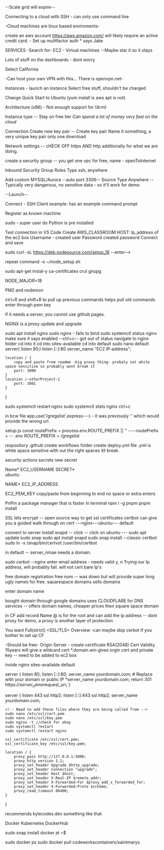 
--Scale grid will expire--

 <!--SECTION AWS Cloud  -->

 Connecting to a cloud with SSH - can only use command line

 -Cloud machines are linux based enviroments-

  create an aws account https://aws.amazon.com/ will likely require an active credit card. - Set up mulitfactor auth * says Jake

  SERVICES -Search for-  EC2 - Virtual machines --Maybe star it so it stays

  Lots of stuff on the dashboards - dont worry

  Select California

  -Can host your own VPN with this... There is openvpn.net-

  Instances - launch an instance
      Select free stuff, shouldn't be charged

  Change Quick Start to Ubuntu  (yum install is aws apt is not)

  Architecture (x86) - Not enough support for (Arm)

  Instance type --  Stay on free tier *Can spend a lot of money very fast on the cloud*

  Connection Create new key pair -- Create key pair Name it something, a very unique key pair only one download

  Network settings -- cHECK OFF https AND http additionally for what we are doing.

  create a securtiy group -- you get one vpc for free, 
  name - openToInternet

  Inbound Security Group Rules 
      Type ssh, anywhere

  Add custom
      MYSQL/Aurora --auto port 3306-- 
      Source Type Anywhere --Typically very dangerous, no sensitive data - so it'll work for demo

  --Launch-- 

  Connect - SSH Client
  example: has an example command prompt

  Register as known machine

  sudo - super user do
  Python is pre installed


Test connection in VS Code
  Create AWS_CLASSROOM
  HOST: Ip_address of the ec2 box
  Username - created user Password created password
  Connect and save

  <!--SECTION NODE -->

  sudo curl -sL https://deb.nodesource.com/setup_18  --enter-->

  repeat command -o ~/node_setup.sh

  sudo apt-get instal-y ca-certificates crul gnupg

  NODE_MAJOR=18

  PM2 and nodemon
<!-- FIXME unfinished demonstration -->

<!-- SECTION Git flow NGINX -->
ctrl+R and shift+R to pull up previous commands helps pull old commands
enter through pem key

If it needs a server, you cannot use github pages.

NGINX is a proxy
update and upgrade

sudo apt install nginx
sudo nginx - fails to bind
sudo systemctl status nginx make sure it says enabled --ctrl+c-- got out of status
navigate to nginx folder cd into it
cd into sites-available
cd into default
sudo nano default
server{
    listen 80;l
    listen [::]:80
    server_name "EC2 IP-address";

    location / {
        copy and paste from readme -big proxy thing- probaly not white space sensitive so probably wont break it
        port: 3000
    }
    location /-otherProject-{
        port: 3001
    }
}

sudo systemctl restart nginx
sudo systemctl stats nginx
ctrl+c

in bcw file app.use('/gregslist',express-_-_-) - it was previously '' which would provide the wrong url.

setup.js
const routePrefix = process.env.ROUTE_PREFIX || ''
----routePrefix + _-_-
.env
ROUTE_PREFIX = /gregslist

<!--SECTION GitHub Actions -->
respository  .github create workflows folder create deploy.yml file
.yml is white space sensitive with out the right spaces itll break.


security actions secrets new secret

Name* EC2_USERNAME
SECRET*  
ubuntu

NAME*  EC2_IP_ADDRESS

EC2_PEM_KEY
copy/paste from beginning to end no space or extra enters

PnPm a package manager that is faster
in terminal
npm i -g pnpm
pnpm install

<!-- SECTION Thursday stuff -->

SSL lets encrypt -- open source way to get ssl certificates
certbot can give you a guided walk through on cert
---nginx---ubuntu---
default

connect to server
install snapd -- click --  click on ubuntu --- 
sudo apt update
sudo snap
sudo apt install snapd
sudo snap install --classic certbot
sudo ln -s /snap/bin/certvot /user/bin/certbot

<!-- Make sure youve done this first -->

in default -- server_nmae needs a domain. 
<!--  -->
sudo cerbot --nginx
enter email address - needs valid
y, n
Trying our Ip address, will probably fail.
will not cert bare Ip's

free domain registration
free nom -- was down but will provide super long ugly names for free.
squarespace domains sells domains

enter domain name

<!--  -->
bought domain through google domains
uses CLOUDFLARE for DNS services -- offers domain names, cheaper prices then square space domain

in CF add record Name @ is for the root and can add the ip address -- dont proxy for demo, a proxy is another layer of protection

You want Full(strict) <SSL/TLS> Overview
-can maybe skip cerbot if you bother to set up CF

<!-- SECTION Full Strict set up / instead of certbot -->
-Should be free-
Origin Server - create certificate
RSA(2048)
Cert Validity 15years
will give a wildcard cert  *.domain.win
gives orgin cert and private key -- need to be added to ec2 box

inside nginx sites-available default

server {
    listen 80;
    listen [::]:80;
    server_name yourdomain.com;   # Replace with your domain or public IP
    *server_name yourdomain.com;
    return 301 https://$server_name$request_uri;
}

server {
    listen 443 ssl http2;
    listen [::]:443 ssl http2;
    server_name yourdomain.com;

    <!-- Need to add these files where they are being called from -->
    sudo nano /etc/ssl/cert.pem
    sudo nano /etc/ssl/key.pem
    sudo nginx -t //check for okay
    sudo systemctl restart
    sudo systemctl restart nginx

    ssl_certificate /etc/ssl/cert.pem;
    ssl_certificate_key /etc/ssl/key.pem;

    location / {
        proxy_pass http://127.0.0.1:3000;
        proxy_http_version 1.1;
        proxy_set_header Upgrade $http_upgrade;
        proxy_set_header Connection "upgrade";
        proxy_set_header Host $host;
        proxy_set_header X-Real-IP $remote_addr;
        proxy_set_header X-Forwarded-For $proxy_add_x_forwarded_for;
        proxy_set_header X-Forwarded-Proto $scheme;
        proxy_read_timeout 86400;
    }
}


recommends kylecodes.dev something like that

<!-- SECTION Docker -->
Docker 
Kubernetes
DockerHub

sudo snap install docker
    at ~$

sudo docker ps
sudo docker pull codeworkscontainers/saintmarys
